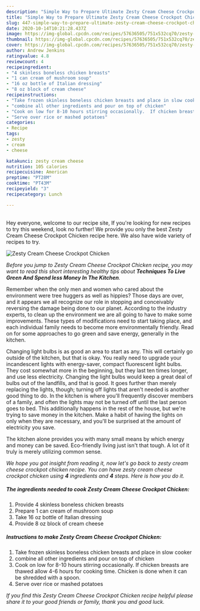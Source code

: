```yaml
---
description: "Simple Way to Prepare Ultimate Zesty Cream Cheese Crockpot Chicken"
title: "Simple Way to Prepare Ultimate Zesty Cream Cheese Crockpot Chicken"
slug: 447-simple-way-to-prepare-ultimate-zesty-cream-cheese-crockpot-chicken
date: 2020-10-14T10:21:28.437Z
image: https://img-global.cpcdn.com/recipes/57636505/751x532cq70/zesty-cream-cheese-crockpot-chicken-recipe-main-photo.jpg
thumbnail: https://img-global.cpcdn.com/recipes/57636505/751x532cq70/zesty-cream-cheese-crockpot-chicken-recipe-main-photo.jpg
cover: https://img-global.cpcdn.com/recipes/57636505/751x532cq70/zesty-cream-cheese-crockpot-chicken-recipe-main-photo.jpg
author: Andrew Jenkins
ratingvalue: 4.8
reviewcount: 4
recipeingredient:
- "4 skinless boneless chicken breasts"
- "1 can cream of mushroom soup"
- "16 oz bottle of Italian dressing"
- "8 oz block of cream cheese"
recipeinstructions:
- "Take frozen skinless boneless chicken breasts and place in slow cooker"
- "combine all other ingredients and pour on top of chicken"
- "Cook on low for 8-10 hours stirring occasionally.  If chicken breasts are thawed allow 4-6 hours for cooking time.  Chicken is done when it can be shredded with a spoon."
- "Serve over rice or mashed potatoes"
categories:
- Recipe
tags:
- zesty
- cream
- cheese

katakunci: zesty cream cheese 
nutrition: 105 calories
recipecuisine: American
preptime: "PT28M"
cooktime: "PT43M"
recipeyield: "3"
recipecategory: Lunch

---
```

<br>
Hey everyone, welcome to our recipe site, If you're looking for new recipes to try this weekend, look no further! We provide you only the best Zesty Cream Cheese Crockpot Chicken recipe here. We also have wide variety of recipes to try.
<br>


![Zesty Cream Cheese Crockpot Chicken](https://img-global.cpcdn.com/recipes/57636505/751x532cq70/zesty-cream-cheese-crockpot-chicken-recipe-main-photo.jpg)

<i>Before you jump to Zesty Cream Cheese Crockpot Chicken recipe, you may want to read this short interesting healthy tips about 
<strong>Techniques To Live Green And Spend less Money In The Kitchen</strong>.</i>
</br>

Remember when the only men and women who cared about the environment were tree huggers as well as hippies? Those days are over, and it appears we all recognize our role in stopping and conceivably reversing the damage being done to our planet. According to the industry experts, to clean up the environment we are all going to have to make some improvements. These types of modifications need to start taking place, and each individual family needs to become more environmentally friendly. Read on for some approaches to go green and save energy, generally in the kitchen.

Changing light bulbs is as good an area to start as any. This will certainly go outside of the kitchen, but that is okay. You really need to upgrade your incandescent lights with energy-saver, compact fluorescent light bulbs. They cost somewhat more in the beginning, but they last ten times longer, and use less electricity. Changing the light bulbs would keep a great deal of bulbs out of the landfills, and that is good. It goes further than merely replacing the lights, though; turning off lights that aren't needed is another good thing to do. In the kitchen is where you'll frequently discover members of a family, and often the lights may not be turned off until the last person goes to bed. This additionally happens in the rest of the house, but we're trying to save money in the kitchen. Make a habit of having the lights on only when they are necessary, and you'll be surprised at the amount of electricity you save.

The kitchen alone provides you with many small means by which energy and money can be saved. Eco-friendly living just isn't that tough. A lot of it truly is merely utilizing common sense.


<i>We hope you got insight from reading it, now let's go back to zesty cream cheese crockpot chicken recipe. You can have zesty cream cheese crockpot chicken using <strong>4</strong> ingredients and <strong>4</strong> steps. Here is how you do it.
</i>

##### The ingredients needed to cook Zesty Cream Cheese Crockpot Chicken:

1. Provide 4 skinless boneless chicken breasts
1. Prepare 1 can cream of mushroom soup
1. Take 16 oz bottle of Italian dressing
1. Provide 8 oz block of cream cheese


##### Instructions to make Zesty Cream Cheese Crockpot Chicken:

1. Take frozen skinless boneless chicken breasts and place in slow cooker
1. combine all other ingredients and pour on top of chicken
1. Cook on low for 8-10 hours stirring occasionally.  If chicken breasts are thawed allow 4-6 hours for cooking time.  Chicken is done when it can be shredded with a spoon.
1. Serve over rice or mashed potatoes


<i>If you find this Zesty Cream Cheese Crockpot Chicken recipe helpful please share it to your good friends or family, thank you and good luck.</i>
